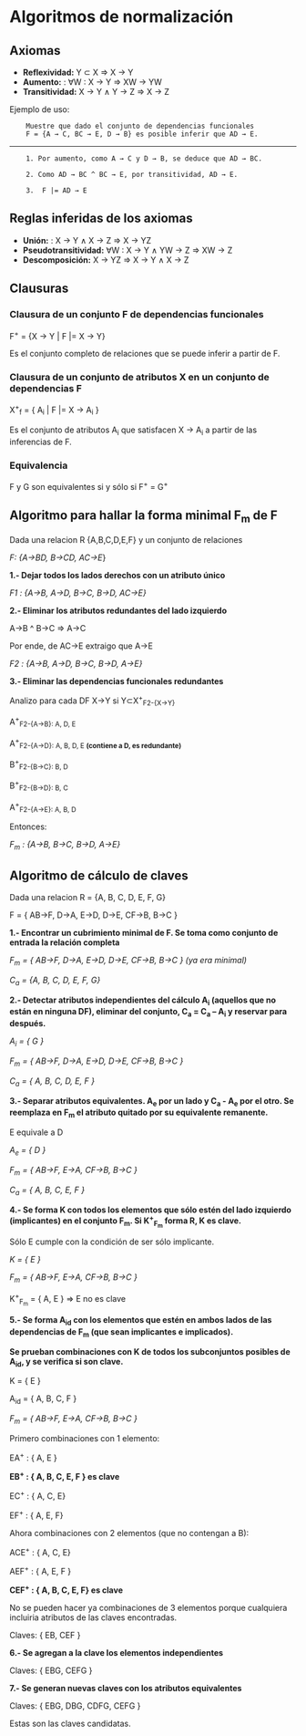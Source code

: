 # Algoritmos de normalización

## Axiomas

- **Reflexividad:** Y ⊂ X ⇒ X → Y 
- **Aumento:** : ∀W : X → Y ⇒ XW → YW
- **Transitividad:** X → Y ∧ Y → Z ⇒ X → Z

Ejemplo de uso:

        Muestre que dado el conjunto de dependencias funcionales
        F = {A → C, BC → E, D → B} es posible inferir que AD → E.

---
        1. Por aumento, como A → C y D → B, se deduce que AD → BC.

        2. Como AD → BC ^ BC → E, por transitividad, AD → E.

        3.  F |= AD → E

## Reglas inferidas de los axiomas

- **Unión:** : X → Y ∧ X → Z ⇒ X → YZ
- **Pseudotransitividad:** ∀W : X → Y ∧ YW → Z ⇒ XW → Z
- **Descomposición:** X → YZ ⇒ X → Y ∧ X → Z

## Clausuras

### Clausura de un conjunto F de dependencias funcionales

F<sup>+</sup> = {X → Y | F |= X → Y}
        
Es el conjunto completo de relaciones que se puede inferir a partir de F.

### Clausura de un conjunto de atributos X en un conjunto de dependencias F

X<sup>+</sup><sub>f</sub> = { A<sub>i</sub> | F |= X → A<sub>i</sub> }

Es el conjunto de atributos A<sub>i</sub> que satisfacen X → A<sub>i</sub> a partir de las inferencias de F.

### Equivalencia

F y G son equivalentes si y sólo si F<sup>+</sup> = G<sup>+</sup>

## Algoritmo para hallar la forma minimal F<sub>m</sub> de F

Dada una relacion R {A,B,C,D,E,F} y un conjunto de relaciones 

_F: {A→BD, B→CD, AC→E_}

**1.- Dejar todos los lados derechos con un atributo único**

_F1 : {A→B, A→D, B→C, B→D, AC→E}_

**2.- Eliminar los atributos redundantes del lado izquierdo**

A→B ^ B→C => A→C

Por ende, de AC→E extraigo que A→E

_F2 : {A→B, A→D, B→C, B→D, A→E}_

**3.- Eliminar las dependencias funcionales redundantes**

Analizo para cada DF X→Y si Y⊂X<sup>+</sup><sub>F2-{X→Y}</sub>

A<sup>+</sup><sub>F2-{A→B}: A, D, E 

A<sup>+</sup><sub>F2-{A→D}: A, B, D, E **(contiene a D, es redundante)**

B<sup>+</sup><sub>F2-{B→C}: B, D

B<sup>+</sup><sub>F2-{B→D}: B, C

A<sup>+</sup><sub>F2-{A→E}: A, B, D

Entonces:

_F<sub>m</sub> : {A→B, B→C, B→D, A→E}_

## Algoritmo de cálculo de claves

Dada una relacion R = {A, B, C, D, E, F, G} 

F = { AB→F, D→A, E→D, D→E, CF→B, B→C }

**1.- Encontrar un cubrimiento minimal de F. Se toma como conjunto de entrada la relación completa**

_F<sub>m</sub> = { AB→F, D→A, E→D, D→E, CF→B, B→C } (ya era minimal)_

_C<sub>a</sub> = {A, B, C, D, E, F, G}_

**2.- Detectar atributos independientes del cálculo A<sub>i</sub> (aquellos que
no están en ninguna DF), eliminar del conjunto, C<sub>a</sub> = C<sub>a</sub> – A<sub>i</sub>  y reservar
para después.**

_A<sub>i</sub> = { G }_

_F<sub>m</sub> = { AB→F, D→A, E→D, D→E, CF→B, B→C }_

_C<sub>a</sub> = { A, B, C, D, E, F }_

**3.- Separar atributos equivalentes. A<sub>e</sub> por un lado y C<sub>a</sub> - A<sub>e</sub> por el otro. Se reemplaza en F<sub>m</sub> el atributo quitado por su equivalente remanente.**

E equivale a D

_A<sub>e</sub> = { D }_

_F<sub>m</sub> = { AB→F, E→A, CF→B, B→C }_

_C<sub>a</sub> = { A, B, C, E, F }_


**4.- Se forma K con todos los elementos que sólo estén del lado izquierdo (implicantes) en el conjunto F<sub>m</sub>. Si K<sup>+</sup><sub>F<sub>m</sub></sub> forma R, K es clave.**

Sólo E cumple con la condición de ser sólo implicante.

_K = { E }_

_F<sub>m</sub> = { AB→F, E→A, CF→B, B→C }_

K<sup>+</sup><sub>F<sub>m</sub></sub> = { A, E } => E no es clave


**5.- Se forma A<sub>id</sub> con los elementos que estén en ambos lados de las dependencias de F<sub>m</sub> (que sean implicantes e implicados).**

**Se prueban combinaciones con K de todos los subconjuntos posibles de A<sub>id</sub>, y se verifica si son clave.**

K = { E }

A<sub>id</sub> = { A, B, C, F }

_F<sub>m</sub> = { AB→F, E→A, CF→B, B→C }_

Primero combinaciones con 1 elemento:

EA<sup>+</sup> : { A, E } 

**EB<sup>+</sup> : { A, B, C, E, F } es clave**

EC<sup>+</sup> : { A, C, E}

EF<sup>+</sup> : { A, E, F}

Ahora combinaciones con 2 elementos (que no contengan a B):

ACE<sup>+</sup> : { A, C, E}

AEF<sup>+</sup> : { A, E, F }

**CEF<sup>+</sup> : { A, B, C, E, F} es clave**

No se pueden hacer ya combinaciones de 3 elementos porque cualquiera incluiria atributos de las claves encontradas.

Claves: { EB, CEF }

**6.- Se agregan a la clave los elementos independientes**

Claves: { EBG, CEFG }

**7.- Se generan nuevas claves con los atributos equivalentes**

Claves: { EBG, DBG, CDFG, CEFG }

Estas son las claves candidatas.
